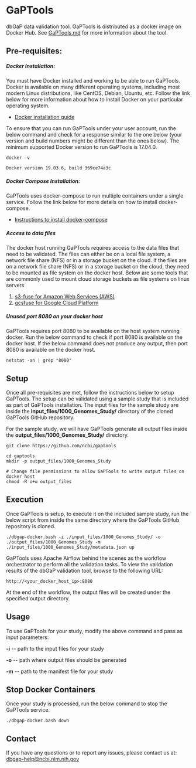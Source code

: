 # GaPTools
dbGaP data validation tool. GaPTools is distributed as a docker image on Docker Hub. See [GaPTools.md](GaPTools.md) for more information about the tool.

## Pre-requisites:

##### Docker Installation:

You must have Docker installed and working to be able to run GaPTools. Docker is available on many different operating systems, including most modern Linux distributions, like CentOS, Debian, Ubuntu, etc. 
Follow the link below for more information about how to install Docker on your particular operating system. 

* [Docker installation guide](https://docs.docker.com/engine/install/#supported-platforms)

To ensure that you can run GaPTools under your user account, run the below command and check for a response similar to the one below (your version and build numbers might be different than the ones below). 
The minimum supported Docker version to run GaPTools is 17.04.0.  

```
docker -v

Docker version 19.03.6, build 369ce74a3c
```
##### Docker Compose Installation:

GaPTools uses docker-compose to run multiple containers under a single service. Follow the link below for more details on how to install docker-compose.
* [Instructions to install docker-compose](https://docs.docker.com/compose/install/#install-compose)
    
##### Access to data files

The docker host running GaPTools requires access to the data files that need to be validated. The files can either be on a local file system, a network file share (NFS) or in a storage bucket on the cloud. If the files are on a network file share (NFS) or in a storage bucket on the cloud, they need to be mounted as file system on the docker host. 
Below are some tools that are commonly used to mount cloud storage buckets as file systems on linux servers

1) [s3-fuse for Amazon Web Services (AWS)](https://github.com/s3fs-fuse/s3fs-fuse)
1) [gcsfuse for Google Cloud Platform](https://github.com/GoogleCloudPlatform/gcsfuse/)


##### Unused port 8080 on your docker host

GaPTools requires port 8080 to be available on the host system running docker. Run the below command to check if port 8080 is available on the docker host. 
If the below command does not produce any output, then port 8080 is available on the docker host.
```
netstat -an | grep "8080"
```

## Setup

Once all pre-requisites are met, follow the instructions below to setup GaPTools. The setup can be validated using a sample study that is included as part of GaPTools installation. 
The input files for the sample study are inside the __input_files/1000_Genomes_Study/__ directory of the cloned GaPTools GitHub repository.

For the sample study, we will have GaPTools generate all output files inside the __output_files/1000_Genomes_Study/__ directory.
```
git clone https://github.com/ncbi/gaptools

cd gaptools
mkdir -p output_files/1000_Genomes_Study

# Change file permissions to allow GaPTools to write output files on docker host
chmod -R o+w output_files
```

## Execution

Once GaPTools is setup, to execute it on the included sample study, run the below script from inside the same directory where the GaPTools GitHub repository is cloned. 
```
./dbgap-docker.bash -i ./input_files/1000_Genomes_Study/ -o ./output_files/1000_Genomes_Study -m ./input_files/1000_Genomes_Study/metadata.json up
```

GaPTools uses Apache Airflow behind the scenes as the workflow orchestrator to perform all the validation tasks. To view the validation results of the dbGaP validation tool, browse to the following URL:

```
http://<your_docker_host_ip>:8080
```  

At the end of the workflow, the output files will be created under the specified output directory.
## Usage

To use GaPTools for your study, modify the above command and pass as input parameters:

__-i__ -- path to the input files for your study

__-o__ -- path where output files should be generated

__-m__ -- path to the manifest file for your study

## Stop Docker Containers

Once your study is processed, run the below command to stop the GaPTools service.
```
./dbgap-docker.bash down
```

## Contact
If you have any questions or to report any issues, please contact us at: [dbgap-help@ncbi.nlm.nih.gov](dbgap-help@ncbi.nlm.nih.gov)
